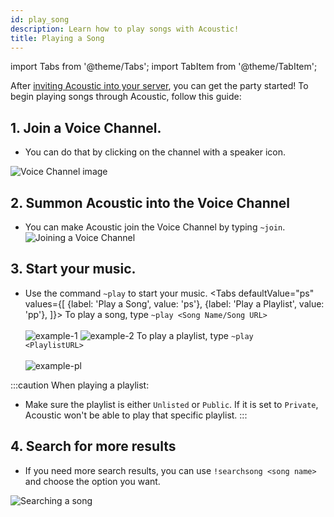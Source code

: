 ```yaml
---
id: play_song
description: Learn how to play songs with Acoustic!
title: Playing a Song
---
```


import Tabs from '@theme/Tabs';
import TabItem from '@theme/TabItem';

After [inviting Acoustic into your server](/adding_acoustic), you can get the party started! To begin playing songs through Acoustic, follow this guide:


## 1. Join a Voice Channel.
  - You can do that by clicking on the channel with a speaker icon.

  ![Voice Channel image](/img/docs/playing-a-song/joinVC.gif)

## 2. Summon Acoustic into the Voice Channel
  - You can make Acoustic join the Voice Channel by typing `~join`.
  ![Joining a Voice Channel](/img/docs/playing-a-song/acousticjoin.gif)

## 3. Start your music.

  - Use the command `~play` to start your music.
  <Tabs
    defaultValue="ps"
    values={[
      {label: 'Play a Song', value: 'ps'},
      {label: 'Play a Playlist', value: 'pp'},
    ]}>
    <TabItem value="ps"> To play a song, type <code>~play &lt;Song Name/Song URL&gt;</code><br/><br/>
      <img src="/docs/img/docs/playing-a-song/playsongname.png" alt="example-1"/>
      <img src="/docs/img/docs/playing-a-song/playsonglink.png" alt="example-2"/>
    </TabItem>
    <TabItem value="pp"> To play a playlist, type <code>~play &lt;PlaylistURL&gt;</code><br/><br/>
      <img src="/docs/img/docs/playing-a-song/playplaylist.png" alt="example-pl"/>
    </TabItem>
  </Tabs>

:::caution When playing a playlist:
  - Make sure the playlist is either `Unlisted` or `Public`. If it is set to `Private`, Acoustic won't be able to play that specific playlist.
:::

## 4. Search for more results
  - If you need more search results, you can use `!searchsong <song name>` and choose the option you want.

  ![Searching a song](/img/docs/playing-a-song/searchsong.png)

